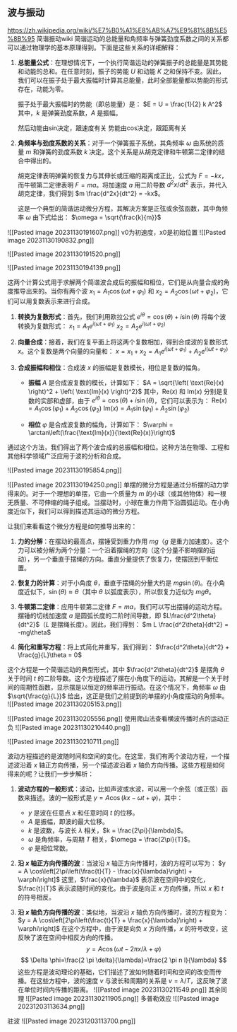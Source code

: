 ## 波与振动
https://zh.wikipedia.org/wiki/%E7%B0%A1%E8%AB%A7%E9%81%8B%E5%8B%95 简谐振动wiki
简谐运动的总能量和角频率与弹簧劲度系数之间的关系都可以通过物理学的基本原理得到。下面是这些关系的详细解释：

1. **总能量公式**：在理想情况下，一个执行简谐运动的弹簧振子的总能量是其势能和动能的总和。在任意时刻，振子的势能 $U$ 和动能 $K$ 之和保持不变。因此，我们可以在振子处于最大振幅时计算其总能量，此时全部能量都以势能的形式存在，动能为零。

   振子处于最大振幅时的势能（即总能量）是：
   $E = U = \frac{1}{2} k A^2$
   其中，$k$ 是弹簧劲度系数，$A$ 是振幅。
   
   然后动能由sin决定，跟速度有关
   势能由cos决定，跟距离有关

2. **角频率与劲度系数的关系**：对于一个弹簧振子系统，其角频率 $\omega$ 由系统的质量 $m$ 和弹簧的劲度系数 $k$ 决定。这个关系是从胡克定律和牛顿第二定律的结合中得出的。

   胡克定律表明弹簧的恢复力与其伸长或压缩的距离成正比，公式为 $F = -kx$，而牛顿第二定律表明 $F = ma$。将加速度 $a$ 用二阶导数 $d^2x/dt^2$ 表示，并代入胡克定律，我们得到 $m \frac{d^2x}{dt^2} = -kx$。

   这是一个典型的简谐运动微分方程，其解决方案是正弦或余弦函数，其中角频率 $\omega$ 由下式给出：
   $\omega = \sqrt{\frac{k}{m}}$


![[Pasted image 20231130191607.png]]
v0为初速度，x0是初始位置
![[Pasted image 20231130190832.png]]

![[Pasted image 20231130191520.png]]

![[Pasted image 20231130194139.png]]

这两个计算公式用于求解两个简谐波合成后的振幅和相位，它们是从向量合成的角度推导出来的。当你有两个波 $x_1 = A_1 \cos(\omega t + \varphi_1)$ 和 $x_2 = A_2 \cos(\omega t + \varphi_2)$，它们可以用复数表示来进行合成。

1. **转换为复数形式**：首先，我们利用欧拉公式 $e^{i\theta} = \cos(\theta) + i\sin(\theta)$ 将每个波转换为复数形式：
   $x_1 = A_1 e^{i(\omega t + \varphi_1)}$
   $x_2 = A_2 e^{i(\omega t + \varphi_2)}$

2. **向量合成**：接着，我们在复平面上将这两个复数相加，得到合成波的复数形式 $x$。这个复数是两个向量的向量和：
   $x = x_1 + x_2 = A_1 e^{i(\omega t + \varphi_1)} + A_2 e^{i(\omega t + \varphi_2)}$

3. **合成振幅和相位**：合成波 $x$ 的振幅是复数模长，相位是复数的幅角。

   - **振幅** $A$ 是合成波复数的模长，计算如下：
     $A = \sqrt{\left( \text{Re}(x) \right)^2 + \left( \text{Im}(x) \right)^2}$
     其中，$\text{Re}(x)$ 和 $\text{Im}(x)$ 分别是复数的实部和虚部，由于 $e^{i\theta} = \cos(\theta) + i\sin(\theta)$，它们可以表示为：
     $\text{Re}(x) = A_1 \cos(\varphi_1) + A_2 \cos(\varphi_2)$
     $\text{Im}(x) = A_1 \sin(\varphi_1) + A_2 \sin(\varphi_2)$

   - **相位** $\varphi$ 是合成波复数的幅角，计算如下：
     $\varphi = \arctan\left(\frac{\text{Im}(x)}{\text{Re}(x)}\right)$

通过这个方法，我们得出了两个波合成的总振幅和相位。这种方法在物理、工程和其他科学领域广泛应用于波的分析和合成。

![[Pasted image 20231130195854.png]]

![[Pasted image 20231130194250.png]]
单摆的微分方程是通过分析摆的动力学得来的。对于一个理想的单摆，它由一个质量为 $m$ 的小球（或其他物体）和一根无质量、不可伸缩的绳子组成。当摆动时，小球在重力作用下沿圆弧运动。在小角度近似下，我们可以得到描述其运动的微分方程。

让我们来看看这个微分方程是如何推导出来的：

1. **力的分解**：在摆动的最高点，摆锤受到重力作用 $mg$（$g$ 是重力加速度）。这个力可以被分解为两个分量：一个沿着摆绳的方向（这个分量不影响摆的运动），另一个垂直于摆绳的方向。垂直分量提供了恢复力，使摆回到平衡位置。

2. **恢复力的计算**：对于小角度 $\theta$，垂直于摆绳的分量大约是 $mg\sin(\theta)$。在小角度近似下，$\sin(\theta) \approx \theta$（其中 $\theta$ 以弧度表示），所以恢复力近似为 $mg\theta$。

3. **牛顿第二定律**：应用牛顿第二定律 $F = ma$，我们可以写出摆锤的运动方程。摆锤的切线加速度 $a$ 是圆弧长度的二阶时间导数，即 $L\frac{d^2\theta}{dt^2}$（$L$ 是摆绳长度）。因此，我们得到：
   $m L \frac{d^2\theta}{dt^2} = -mg\theta$

4. **简化和重写方程**：将上式简化并重写，我们得到：
   $\frac{d^2\theta}{dt^2} + \frac{g}{L}\theta = 0$

这个方程是一个简谐运动的典型形式，其中 $\frac{d^2\theta}{dt^2}$ 是摆角 $\theta$ 关于时间 $t$ 的二阶导数。这个方程描述了摆在小角度下的运动，其解是一个关于时间的周期性函数，显示摆是以恒定的频率进行振动。在这个情况下，角频率 $\omega$ 由 $\sqrt{\frac{g}{L}}$ 给出，这正是我们之前提到的单摆的小角度摆动的角频率。
![[Pasted image 20231130205153.png]]

![[Pasted image 20231130205556.png]]
使用爬山法查看横波传播时点的运动正负
![[Pasted image 20231130210440.png]]

![[Pasted image 20231130210711.png]]

波动方程描述的是波随时间和空间的变化。在这里，我们有两个波动方程，一个描述波沿着 $x$ 轴正方向传播，另一个描述波沿着 $x$ 轴负方向传播。这些方程是如何得来的呢？让我们一步步解析：

1. **波动方程的一般形式**：波动，比如声波或水波，可以用一个余弦（或正弦）函数来描述。波的一般形式是 $y = A \cos(kx - \omega t + \varphi)$，其中：
   - $y$ 是波在任意点 $x$ 和任意时间 $t$ 的位移。
   - $A$ 是振幅，即波的最大位移。
   - $k$ 是波数，与波长 $\lambda$ 相关，$k = \frac{2\pi}{\lambda}$。
   - $\omega$ 是角频率，与周期 $T$ 相关，$\omega = \frac{2\pi}{T}$。
   - $\varphi$ 是相位常数。

2. **沿 $x$ 轴正方向传播的波**：当波沿 $x$ 轴正方向传播时，波的方程可以写为：
   $y = A \cos\left[2\pi\left(\frac{t}{T} - \frac{x}{\lambda}\right) + \varphi\right]$
   这里，$\frac{x}{\lambda}$ 表示波在空间中的变化，$\frac{t}{T}$ 表示波随时间的变化。由于波是向正 $x$ 方向传播，所以 $x$ 和 $t$ 的符号相反。

3. **沿 $x$ 轴负方向传播的波**：类似地，当波沿 $x$ 轴负方向传播时，波的方程变为：
   $y = A \cos\left[2\pi\left(\frac{t}{T} + \frac{x}{\lambda}\right) + \varphi\right]$
   在这个方程中，由于波是向负 $x$ 方向传播，$x$ 的符号改变，这反映了波在空间中相反方向的传播。
$$
y=A \cos (\omega t-2 \pi x / \lambda+\varphi)
$$
$$
\Delta \phi=\frac{2 \pi \delta}{\lambda}=\frac{2 \pi n l}{\lambda}
$$
这些方程是波动理论的基础，它们描述了波如何随着时间和空间的改变而传播。在这些方程中，波的速度 $v$ 与波长和周期的关系是 $v = \lambda/T$，这反映了波在单位时间内传播的距离。
![[Pasted image 20231130211549.png]]
其余同理
![[Pasted image 20231130211905.png]]
多普勒效应
![[Pasted image 20231203113634.png]]

驻波
![[Pasted image 20231203113700.png]]